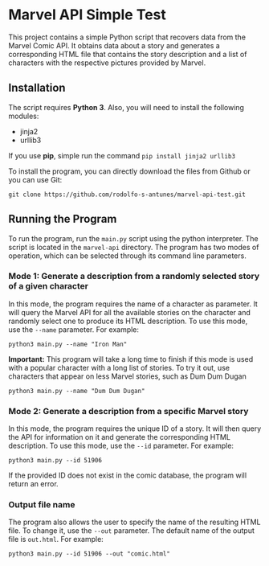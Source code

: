# Marvel API Simple Test

This project contains a simple Python script that recovers data from the Marvel Comic API. It obtains data about a story and generates a corresponding HTML file that contains the story description and a list of characters with the respective pictures provided by Marvel.

## Installation

The script requires **Python 3**. Also, you will need to install the following modules:

* jinja2
* urllib3

If you use **pip**, simple run the command `pip install jinja2 urllib3`

To install the program, you can directly download the files from Github or you can use Git:

`git clone https://github.com/rodolfo-s-antunes/marvel-api-test.git`

## Running the Program

To run the program, run the `main.py` script using the python interpreter. The script is located in the `marvel-api` directory. The program has two modes of operation, which can be selected through its command line parameters.

### Mode 1: Generate a description from a randomly selected story of a given character

In this mode, the program requires the name of a character as parameter. It will query the Marvel API for all the available stories on the character and randomly select one to produce its HTML description. To use this mode, use the `--name` parameter. For example:

`python3 main.py --name "Iron Man"`

**Important:** This program will take a long time to finish if this mode is used with a popular character with a long list of stories. To try it out, use characters that appear on less Marvel stories, such as Dum Dum Dugan

`python3 main.py --name "Dum Dum Dugan"`

### Mode 2: Generate a description from a specific Marvel story

In this mode, the program requires the unique ID of a story. It will then query the API for information on it and generate the corresponding HTML description. To use this mode, use the `--id` parameter. For example:

`python3 main.py --id 51906`

If the provided ID does not exist in the comic database, the program will return an error.

### Output file name

The program also allows the user to specify the name of the resulting HTML file. To change it, use the `--out` parameter. The default name of the output file is `out.html`. For example:

`python3 main.py --id 51906 --out "comic.html"` 